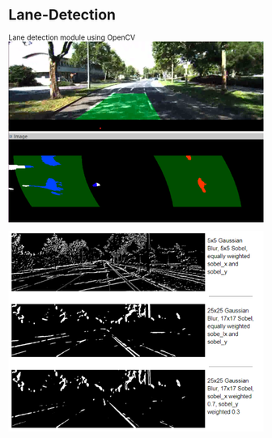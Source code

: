 # Lane-Detection
Lane detection module using OpenCV
![alt text](https://github.com/abhaysp2/Lane-Detection/blob/master/Lane%20Detected.png?raw=true)

![alt text](https://github.com/abhaysp2/Lane-Detection/blob/master/Gaussian%20and%20Sobel%20Filter.png?raw=true)
